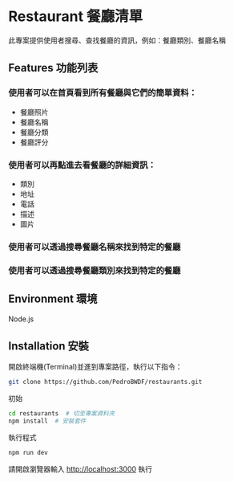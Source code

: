 # Restaurant 餐廳清單

此專案提供使用者搜尋、查找餐廳的資訊，例如：餐廳類別、餐廳名稱

## Features 功能列表
### 使用者可以在首頁看到所有餐廳與它們的簡單資料：
- 餐廳照片
- 餐廳名稱
- 餐廳分類
- 餐廳評分
### 使用者可以再點進去看餐廳的詳細資訊：
- 類別
- 地址
- 電話
- 描述
- 圖片
### 使用者可以透過搜尋餐廳名稱來找到特定的餐廳
### 使用者可以透過搜尋餐廳類別來找到特定的餐廳

## Environment 環境
Node.js

## Installation 安裝
開啟終端機(Terminal)並進到專案路徑，執行以下指令：
```bash
git clone https://github.com/PedroBWDF/restaurants.git
```
初始
```bash
cd restaurants  # 切至專案資料夾
npm install  # 安裝套件
```
執行程式
```bash
npm run dev
```
請開啟瀏覽器輸入 [http://localhost:3000](http://localhost:3000) 執行
